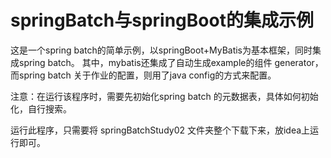 # springBatch与springBoot的集成示例
这是一个spring batch的简单示例，以springBoot+MyBatis为基本框架，同时集成spring batch。
其中，mybatis还集成了自动生成example的组件 generator，而spring batch 关于作业的配置，则用了java config的方式来配置。  

注意：在运行该程序时，需要先初始化spring batch 的元数据表，具体如何初始化，自行搜索。

运行此程序，只需要将 springBatchStudy02 文件夹整个下载下来，放idea上运行即可。
